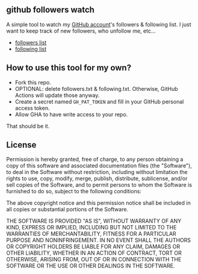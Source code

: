 github followers watch
----------------------

A simple tool to watch my [GitHub account](https://github.com/Hellal1997)'s followers & following list. I just want to keep track of new followers, who unfollow me, etc... 

- [followers list](followers.txt)
- [following list](following.txt)

## How to use this tool for my own?

- Fork this repo.
- OPTIONAL: delete followers.txt & following.txt. Otherwise, GitHub Actions will update those anyway.
- Create a secret named `GH_PAT_TOKEN` and fill in your GitHub personal access token.
- Allow GHA to have write access to your repo.

That should be it.

## License

Permission is hereby granted, free of charge, to any person obtaining a copy of this software and associated documentation files (the "Software"), to deal in the Software without restriction, including without limitation the rights to use, copy, modify, merge, publish, distribute, sublicense, and/or sell copies of the Software, and to permit persons to whom the Software is furnished to do so, subject to the following conditions:

The above copyright notice and this permission notice shall be included in all copies or substantial portions of the Software.

THE SOFTWARE IS PROVIDED "AS IS", WITHOUT WARRANTY OF ANY KIND, EXPRESS OR IMPLIED, INCLUDING BUT NOT LIMITED TO THE WARRANTIES OF MERCHANTABILITY, FITNESS FOR A PARTICULAR PURPOSE AND NONINFRINGEMENT. IN NO EVENT SHALL THE AUTHORS OR COPYRIGHT HOLDERS BE LIABLE FOR ANY CLAIM, DAMAGES OR OTHER LIABILITY, WHETHER IN AN ACTION OF CONTRACT, TORT OR OTHERWISE, ARISING FROM, OUT OF OR IN CONNECTION WITH THE SOFTWARE OR THE USE OR OTHER DEALINGS IN THE SOFTWARE.
